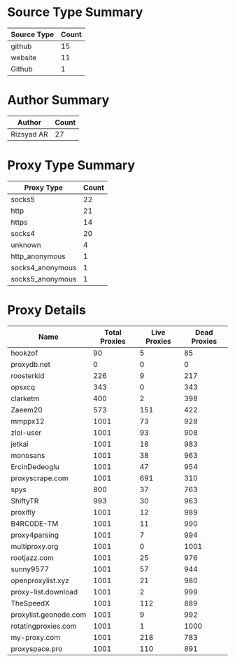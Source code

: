 # Source Type Summary

| Source Type | Count |
|-------------|-------|
| github | 15 |
| website | 11 |
| Github | 1 |


# Author Summary

| Author | Count |
|--------|-------|
| Rizsyad AR | 27 |


# Proxy Type Summary

| Proxy Type | Count |
|------------|-------|
| socks5 | 22 |
| http | 21 |
| https | 14 |
| socks4 | 20 |
| unknown | 4 |
| http_anonymous | 1 |
| socks4_anonymous | 1 |
| socks5_anonymous | 1 |


# Proxy Details

| Name | Total Proxies | Live Proxies | Dead Proxies |
|------|---------------|--------------|---------------|
| hookzof | 90 | 5 | 85 |
| proxydb.net | 0 | 0 | 0 |
| roosterkid | 226 | 9 | 217 |
| opsxcq | 343 | 0 | 343 |
| clarketm | 400 | 2 | 398 |
| Zaeem20 | 573 | 151 | 422 |
| mmppx12 | 1001 | 73 | 928 |
| zloi-user | 1001 | 93 | 908 |
| jetkai | 1001 | 18 | 983 |
| monosans | 1001 | 38 | 963 |
| ErcinDedeoglu | 1001 | 47 | 954 |
| proxyscrape.com | 1001 | 691 | 310 |
| spys | 800 | 37 | 763 |
| ShiftyTR | 993 | 30 | 963 |
| proxifly | 1001 | 12 | 989 |
| B4RC0DE-TM | 1001 | 11 | 990 |
| proxy4parsing | 1001 | 7 | 994 |
| multiproxy.org | 1001 | 0 | 1001 |
| rootjazz.com | 1001 | 25 | 976 |
| sunny9577 | 1001 | 57 | 944 |
| openproxylist.xyz | 1001 | 21 | 980 |
| proxy-list.download | 1001 | 2 | 999 |
| TheSpeedX | 1001 | 112 | 889 |
| proxylist.geonode.com | 1001 | 9 | 992 |
| rotatingproxies.com | 1001 | 1 | 1000 |
| my-proxy.com | 1001 | 218 | 783 |
| proxyspace.pro | 1001 | 110 | 891 |
